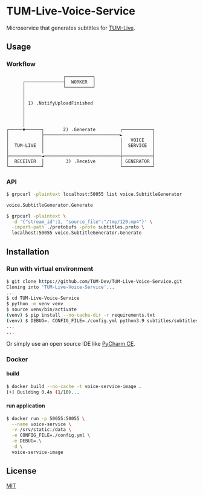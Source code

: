 # TUM-Live-Voice-Service

Microservice that generates subtitles for [TUM-Live](https://live.rbg.tum.de).

## Usage

### Workflow

```
                     ┌──────────┐
      ┌──────────────┤  WORKER  │
      │              └──────────┘
      │
      │
      │ 1) .NotifyUploadFinished
      │
      │
      │
      │
┌─────▼──────┐       2) .Generate         ┌───────────┐
│            ├────────────────────────────►           │
│            │                            │   VOICE   │
│  TUM-LIVE  │                            │  SERVICE  │
│            │                            │           │
├────────────◄────────────────────────────┼───────────┤
│  RECEIVER  │        3) .Receive         │ GENERATOR │
└────────────┘                            └───────────┘
```

### API

```bash
$ grpcurl -plaintext localhost:50055 list voice.SubtitleGenerator

voice.SubtitleGenerator.Generate
```

```bash
$ grpcurl -plaintext \
  -d '{"stream_id":1, "source_file":"/tmp/120.mp4"}' \
  -import-path ./protobufs -proto subtitles.proto \
  localhost:50055 voice.SubtitleGenerator.Generate
```

## Installation

### Run with virtual environment

```bash 
$ git clone https://github.com/TUM-Dev/TUM-Live-Voice-Service.git
Cloning into 'TUM-Live-Voice-Service'...
...
$ cd TUM-Live-Voice-Service
$ python -m venv venv
$ source venv/bin/activate
(venv) $ pip install --no-cache-dir -r requirements.txt 
(venv) $ DEBUG=. CONFIG_FILE=./config.yml python3.9 subtitles/subtitles.py
...
...
```

Or simply use an open source IDE like [PyCharm CE](https://www.jetbrains.com/pycharm/).

### Docker

#### build

```bash
$ docker build --no-cache -t voice-service-image .
[+] Building 0.4s (1/10)...
```

#### run application

```bash
$ docker run -p 50055:50055 \
  --name voice-service \
  -v /srv/static:/data \
  -e CONFIG_FILE=./config.yml \
  -e DEBUG=.\
  -d \
  voice-service-image
```

## License

[MIT](https://choosealicense.com/licenses/mit/)

